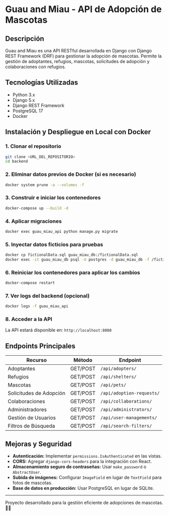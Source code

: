 # Guau and Miau - API de Adopción de Mascotas

## Descripción 
Guau and Miau es una API RESTful desarrollada en Django con Django REST Framework (DRF) para gestionar la adopción de mascotas. Permite la gestión de adoptantes, refugios, mascotas, solicitudes de adopción y colaboraciones con refugios.

## Tecnologías Utilizadas
- Python 3.x
- Django 5.x
- Django REST Framework
- PostgreSQL 17
- Docker

## Instalación y Despliegue en Local con Docker

### 1. Clonar el repositorio
```bash
git clone <URL_DEL_REPOSITORIO>
cd backend
```

### 2. Eliminar datos previos de Docker (si es necesario)
```bash
docker system prune -a --volumes -f
```

### 3. Construir e iniciar los contenedores
```bash
docker-compose up --build -d
```

### 4. Aplicar migraciones
```bash
docker exec guau_miau_api python manage.py migrate
```

### 5. Inyectar datos ficticios para pruebas
```bash
docker cp fictionalData.sql guau_miau_db:/fictionalData.sql
docker exec -it guau_miau_db psql -U postgres -d guau_miau_db -f /fictionalData.sql
```

### 6. Reiniciar los contenedores para aplicar los cambios
```bash
docker-compose restart
```

### 7. Ver logs del backend (opcional)
```bash
docker logs -f guau_miau_api
```

### 8. Acceder a la API
La API estará disponible en: `http://localhost:8080`

## Endpoints Principales
| Recurso | Método | Endpoint |
|---------|--------|-----------|
| Adoptantes | GET/POST | `/api/adopters/` |
| Refugios | GET/POST | `/api/shelters/` |
| Mascotas | GET/POST | `/api/pets/` |
| Solicitudes de Adopción | GET/POST | `/api/adoption-requests/` |
| Colaboraciones | GET/POST | `/api/collaborations/` |
| Administradores | GET/POST | `/api/administrators/` |
| Gestión de Usuarios | GET/POST | `/api/user-managements/` |
| Filtros de Búsqueda | GET/POST | `/api/search-filters/` |

## Mejoras y Seguridad
- **Autenticación:** Implementar `permissions.IsAuthenticated` en las vistas.
- **CORS:** Agregar `django-cors-headers` para la integración con React.
- **Almacenamiento seguro de contraseñas:** Usar `make_password` o `AbstractUser`.
- **Subida de imágenes:** Configurar `ImageField` en lugar de `TextField` para fotos de mascotas.
- **Base de datos en producción:** Usar PostgreSQL en lugar de SQLite.

---
Proyecto desarrollado para la gestión eficiente de adopciones de mascotas. 🐶🐱

